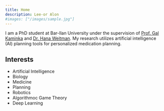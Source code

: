 ```yaml
---
title: Home
description: Lee-or Alon
#images: ["/images/sample.jpg"]
---
```

<!--# Lee-or Alon-->
I am a PhD student at Bar-Ilan University under the supervision of [Prof. Gal Kaminka](https://u.cs.biu.ac.il/~kaminkg/ "Prof. Gal Kaminka") and [Dr. Hana Weitman](https://physics.biu.ac.il/en/node/1384 "Dr. Hana Weitman").
My research utilizes artificial intelligence (AI) planning tools for personalized medication planning.

<!--Additionally, I am a teaching assistant -->

## Interests
- Artificial Intelligence
- Biology
- Medicine
- Planning
- Robotics
- Algorithmoc Game Theory
- Deep Learning 

<!--[Get to know me better](/about "Get to know me better")-->
